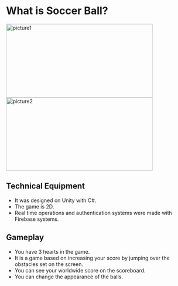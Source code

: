 # What is Soccer Ball?



<img src="https://i.ibb.co/Dr8yD5v/picture1.jpg" style = "margin-right:15px" alt="picture1"  width="400" height="200"/> <img src="https://i.ibb.co/Dg9XmZ2/unnamed-1.jpg" alt="picture2" width="400" height="200" />



## Technical Equipment

- It was designed on Unity with C#.
- The game is 2D.
- Real time operations and authentication systems were made with Firebase systems.



## Gameplay

- You have 3 hearts in the game.
- It is a game based on increasing your score by jumping over the obstacles set on the screen.
- You can see your worldwide score on the scoreboard.
- You can change the appearance of the balls.




